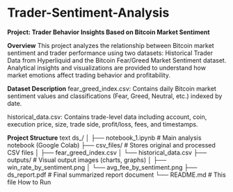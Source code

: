 # Trader-Sentiment-Analysis
 
**Project: Trader Behavior Insights Based on Bitcoin Market Sentiment**


**Overview**
This project analyzes the relationship between Bitcoin market sentiment and trader performance using two datasets: Historical Trader Data from Hyperliquid and the Bitcoin Fear/Greed Market Sentiment dataset. Analytical insights and visualizations are provided to understand how market emotions affect trading behavior and profitability.

**Dataset Description**
fear_greed_index.csv: Contains daily Bitcoin market sentiment values and classifications (Fear, Greed, Neutral, etc.) indexed by date.

historical_data.csv: Contains trade-level data including account, coin, execution price, size, trade side, profit/loss, fees, and timestamps.


**Project Structure**
text
ds_<yourname>/
│
├── notebook_1.ipynb              # Main analysis notebook (Google Colab)
├── csv_files/                    # Stores original and processed CSV files
│     ├── fear_greed_index.csv
│     └── historical_data.csv
├── outputs/                     # Visual output images (charts, graphs)
│     ├── win_rate_by_sentiment.png
│     └── avg_fee_by_sentiment.png
├── ds_report.pdf                # Final summarized report document
└── README.md                    # This file
How to Run
